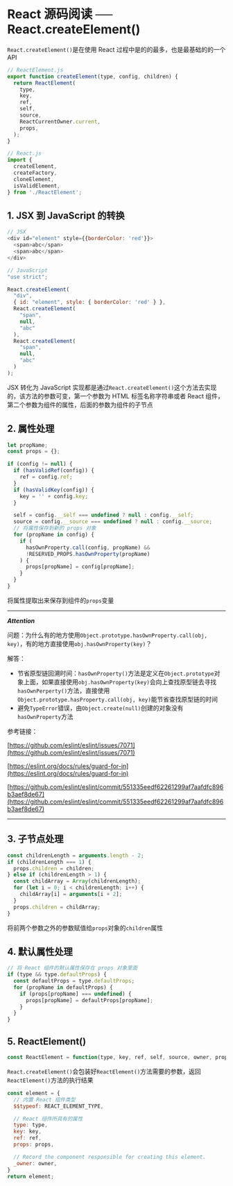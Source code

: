 # React 源码阅读 ── React.createElement()

`React.createElement()`是在使用 React 过程中是的的最多，也是最基础的的一个 API

```javascript
// ReactElement.js
export function createElement(type, config, children) {
  return ReactElement(
    type,
    key,
    ref,
    self,
    source,
    ReactCurrentOwner.current,
    props,
  );
}

// React.js
import {
  createElement,
  createFactory,
  cloneElement,
  isValidElement,
} from './ReactElement';
```

## 1. JSX 到 JavaScript 的转换

```javascript
// JSX
<div id="element" style={{borderColor: 'red'}}>
  <span>abc</span>
  <span>abc</span>
</div>

// JavaScript
"use strict";

React.createElement(
  "div",
  { id: "element", style: { borderColor: 'red' } },
  React.createElement(
    "span",
    null,
    "abc"
  ),
  React.createElement(
    "span",
    null,
    "abc"
  )
);
```

JSX 转化为 JavaScript 实现都是通过`React.createElement()`这个方法去实现的，该方法的参数可变，第一个参数为 HTML 标签名称字符串或者 React 组件，第二个参数为组件的属性，后面的参数为组件的子节点

## 2. 属性处理

```javascript
let propName;
const props = {};

if (config != null) {
  if (hasValidRef(config)) {
    ref = config.ref;
  }
  if (hasValidKey(config)) {
    key = '' + config.key;
  }

  self = config.__self === undefined ? null : config.__self;
  source = config.__source === undefined ? null : config.__source;
  // 将属性保存到新的 props 对象
  for (propName in config) {
    if (
      hasOwnProperty.call(config, propName) &&
      !RESERVED_PROPS.hasOwnProperty(propName)
    ) {
      props[propName] = config[propName];
    }
  }
}
```

将属性提取出来保存到组件的`props`变量

***

***Attention***

问题：为什么有的地方使用`Object.prototype.hasOwnProperty.call(obj, key)`，有的地方直接使用`obj.hasOwnProperty(key)`？

解答：

* 节省原型链回溯时间：`hasOwnProperty()`方法是定义在`Object.prototype`对象上面，如果直接使用`obj.hasOwnProperty(key)`会向上查找原型链去寻找`hasOwnPerperty()`方法，直接使用`Object.prototype.hasProperty.call(obj, key)`能节省查找原型链的时间
* 避免`TypeError`错误，由`Object.create(null)`创建的对象没有`hasOwnProperty`方法

参考链接：

[https://github.com/eslint/eslint/issues/7071](https://github.com/eslint/eslint/issues/7071)

[https://eslint.org/docs/rules/guard-for-in](https://eslint.org/docs/rules/guard-for-in)

[https://github.com/eslint/eslint/commit/551335eedf62261299af7aafdfc896b3aef8de67](https://github.com/eslint/eslint/commit/551335eedf62261299af7aafdfc896b3aef8de67)

***

## 3. 子节点处理

```javascript
const childrenLength = arguments.length - 2;
if (childrenLength === 1) {
  props.children = children;
} else if (childrenLength > 1) {
  const childArray = Array(childrenLength);
  for (let i = 0; i < childrenLength; i++) {
    childArray[i] = arguments[i + 2];
  }
  props.children = childArray;
}
```

将前两个参数之外的参数赋值给`props`对象的`children`属性

## 4. 默认属性处理

```javascript
// 将 React 组件的默认属性保存在 props 对象里面
if (type && type.defaultProps) {
  const defaultProps = type.defaultProps;
  for (propName in defaultProps) {
    if (props[propName] === undefined) {
      props[propName] = defaultProps[propName];
    }
  }
}
```

## 5. ReactElement()

```javascript
const ReactElement = function(type, key, ref, self, source, owner, props) {}
```

`React.createElement()`会包装好`ReactElement()`方法需要的参数，返回`ReactElement()`方法的执行结果

```javascript
const element = {
  // 内置 React 组件类型
  $$typeof: REACT_ELEMENT_TYPE,

  // React 组件所具有的属性
  type: type,
  key: key,
  ref: ref,
  props: props,

  // Record the component responsible for creating this element.
  _owner: owner,
}
return element;
```